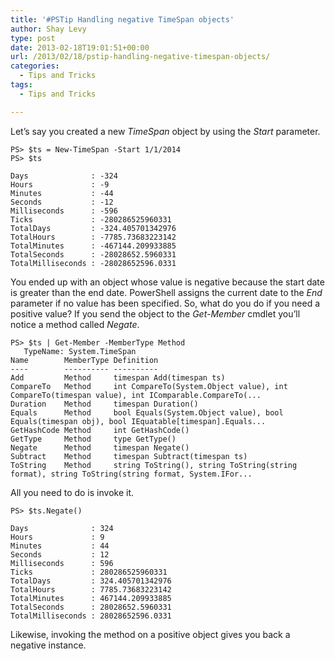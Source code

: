 ```yaml
---
title: '#PSTip Handling negative TimeSpan objects'
author: Shay Levy
type: post
date: 2013-02-18T19:01:51+00:00
url: /2013/02/18/pstip-handling-negative-timespan-objects/
categories:
  - Tips and Tricks
tags:
  - Tips and Tricks

---
```

Let&#8217;s say you created a new _TimeSpan_ object by using the _Start_ parameter.

```
PS> $ts = New-TimeSpan -Start 1/1/2014
PS> $ts

Days              : -324
Hours             : -9
Minutes           : -44
Seconds           : -12
Milliseconds      : -596
Ticks             : -280286525960331
TotalDays         : -324.405701342976
TotalHours        : -7785.73683223142
TotalMinutes      : -467144.209933885
TotalSeconds      : -28028652.5960331
TotalMilliseconds : -28028652596.0331
```

You ended up with an object whose value is negative because the start date is greater than the end date. PowerShell assigns the current date to the _End_ parameter if no value has been specified. So, what do you do if you need a positive value? If you send the object to the _Get-Member_ cmdlet you&#8217;ll notice a method called _Negate_.

```
PS> $ts | Get-Member -MemberType Method
   TypeName: System.TimeSpan
Name        MemberType Definition
----        ---------- ----------
Add         Method     timespan Add(timespan ts)
CompareTo   Method     int CompareTo(System.Object value), int CompareTo(timespan value), int IComparable.CompareTo(...
Duration    Method     timespan Duration()
Equals      Method     bool Equals(System.Object value), bool Equals(timespan obj), bool IEquatable[timespan].Equals...
GetHashCode Method     int GetHashCode()
GetType     Method     type GetType()
Negate      Method     timespan Negate()
Subtract    Method     timespan Subtract(timespan ts)
ToString    Method     string ToString(), string ToString(string format), string ToString(string format, System.IFor...
```

All you need to do is invoke it.

```
PS> $ts.Negate()

Days              : 324
Hours             : 9
Minutes           : 44
Seconds           : 12
Milliseconds      : 596
Ticks             : 280286525960331
TotalDays         : 324.405701342976
TotalHours        : 7785.73683223142
TotalMinutes      : 467144.209933885
TotalSeconds      : 28028652.5960331
TotalMilliseconds : 28028652596.0331
```

Likewise, invoking the method on a positive object gives you back a negative instance.